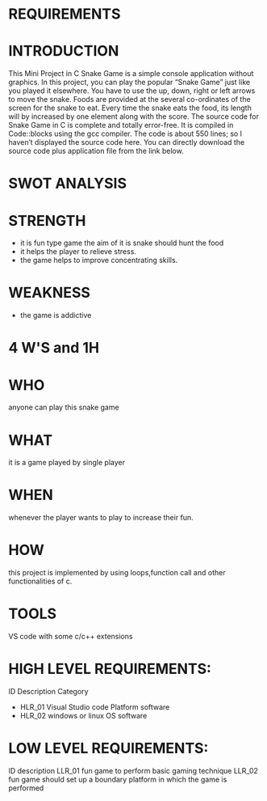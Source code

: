 # REQUIREMENTS #
# INTRODUCTION #
This Mini Project in C Snake Game is a simple console application without graphics. In this project, you can play the popular “Snake Game” just like you played it elsewhere. 
You have to use the up, down, right or left arrows to move the snake.
Foods are provided at the several co-ordinates of the screen for the snake to eat. Every time the snake eats the food,
its length will by increased by one element along with the score.
The source code for Snake Game in C is complete and totally error-free. It is compiled in Code::blocks using the gcc compiler. The code is about 550 lines;
so I haven’t displayed the source code here. You can directly download the source code plus application file from the link below.

# SWOT ANALYSIS #
# STRENGTH #
 - it is fun type game the aim of it is snake should hunt the food
 - it helps the player to relieve stress.
 - the game helps to improve concentrating skills.
 
 # WEAKNESS #
 - the game is addictive
 # 4 W'S and 1H #
 # WHO #
 anyone can play this snake game
 # WHAT #
 it is a game played by single player
 # WHEN #
 whenever the player wants to play to increase their fun.
 # HOW #
 this project is implemented by using loops,function call and other functionalities of c.
 # TOOLS #
 VS code with some c/c++ extensions


# HIGH LEVEL REQUIREMENTS: #
 ID	Description	Category
- HLR_01	Visual Studio code Platform	software 
- HLR_02	windows or linux OS	software
# LOW LEVEL REQUIREMENTS: #
ID	description
LLR_01	fun game to perform basic gaming technique
LLR_02	fun game should set up a boundary platform in which the game is performed 



